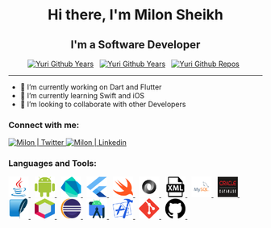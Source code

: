 
<h1 align="center"> Hi there, I'm Milon Sheikh</h1>

<h2 align="center">I'm a Software Developer</h1>

<p align="center">
<a target="_blank" href="https://github.com/milonsheikh88">
<img src="https://badges.pufler.dev/years/milonsheikh88?color=blue" alt="Yuri Github Years" width="70" /></a>&nbsp;&nbsp;
<a target="_blank" href="https://github.com/milonsheikh88">
<img src="https://komarev.com/ghpvc/?username=milonsheikh88&color=blue" alt="Yuri Github Years" width="120" /></a>&nbsp;&nbsp;
<a target="_blank" href="https://github.com/milonsheikh88">
<img src="https://badges.pufler.dev/repos/milonsheikh88?color=blue" alt="Yuri Github Repos" width="80" /></a>&nbsp;&nbsp;
</p>

---
- 🔭 I’m currently working on Dart and Flutter
- 🌱 I’m currently learning Swift and iOS
- 👯 I’m looking to collaborate with other Developers

<h3 align="left">Connect with me:</h3>
<p align="left">
  
<a href="https://twitter.com/M_Sheikh007/" target="_blank">
<img alt="Milon | Twitter" src="https://cdn.jsdelivr.net/npm/simple-icons@v3/icons/twitter.svg"
width="40" height="30"/> 
</a> 
                      
<a href="https://www.linkedin.com/in/milon-sheikh-007/" target="_blank">
<img alt="Milon | Linkedin" src="https://cdn.jsdelivr.net/npm/simple-icons@v3/icons/linkedin.svg"
width="40" height="30"/> 
</a> 

</p>

<h3 align="left">Languages and Tools:</h3>
<p align="left">
  
<a href="https://java.com/en" target="_blank"> 
<img src="https://github.com/milonsheikh88/milonsheikh88/blob/main/Profile-Readme/programming%20languages/java.svg" alt="Java" width="40" height="40"/>
</a>&nbsp;
  
<a href="https://www.android.com" target="_blank"> 
<img src="https://github.com/milonsheikh88/milonsheikh88/blob/main/Profile-Readme/programming%20languages/android.svg" alt="Android" width="40" height="40"/>
</a>&nbsp;
  
<a href="https://dart.dev" target="_blank"> 
<img src="https://github.com/milonsheikh88/milonsheikh88/blob/main/Profile-Readme/programming%20languages/dart.svg" alt="Dart" width="40" height="40"/>
</a>&nbsp;
  
<a href="https://flutter.dev" target="_blank"> 
<img src="https://github.com/milonsheikh88/milonsheikh88/blob/main/Profile-Readme/programming%20languages/flutter.svg" alt="Flutter" width="40" height="40"/>
</a>&nbsp;
  
<a href="https://swift.org" target="_blank"> 
<img src="https://github.com/milonsheikh88/milonsheikh88/blob/main/Profile-Readme/programming%20languages/swift.svg" alt="Swift" width="40" height="40"/>
</a>&nbsp;
  
<a href="https://www.json.org/json-en.html" target="_blank"> 
<img src="https://github.com/milonsheikh88/milonsheikh88/blob/main/Profile-Readme/others/json.svg" alt="Json" width="40" height="40"/>
</a>&nbsp;

<a href="https://www.xml.com" target="_blank"> 
<img src="https://github.com/milonsheikh88/milonsheikh88/blob/main/Profile-Readme/others/xml.svg" alt="XML" width="40" height="40"/>
</a>&nbsp;
  
<a href="https://www.mysql.com" target="_blank"> 
<img src="https://github.com/milonsheikh88/milonsheikh88/blob/main/Profile-Readme/databases/mysql.svg" alt="Mysql" width="40" height="40"/>
</a>&nbsp;
  
<a href="https://www.oracle.com/database" target="_blank"> 
<img src="https://github.com/milonsheikh88/milonsheikh88/blob/main/Profile-Readme/databases/oracle.svg" alt="racle" width="40" height="40"/>
</a>&nbsp;
  
 <a href="https://www.sqlite.org/index.html" target="_blank"> 
<img src="https://github.com/milonsheikh88/milonsheikh88/blob/main/Profile-Readme/databases/sqlite.svg" alt="Sqlite" width="40" height="40"/>
</a>&nbsp;
  
<a href="https://netbeans.apache.org" target="_blank"> 
<img src="https://github.com/milonsheikh88/milonsheikh88/blob/main/Profile-Readme/ides/netbeans.svg" alt="Netbeans" width="40" height="40"/>
</a>&nbsp;
  
<a href="https://www.eclipse.org" target="_blank"> 
<img src="https://github.com/milonsheikh88/milonsheikh88/blob/main/Profile-Readme/ides/eclipse.svg" alt="Eclipse" width="40" height="40"/>
</a>&nbsp;
  
<a href="https://developer.android.com/studio" target="_blank"> 
<img src="https://github.com/milonsheikh88/milonsheikh88/blob/main/Profile-Readme/ides/android-studio.svg" alt="Android Studio" width="40" height="40"/>
</a>&nbsp;
  
<a href="https://developer.apple.com/xcode" target="_blank"> 
<img src="https://github.com/milonsheikh88/milonsheikh88/blob/main/Profile-Readme/ides/xcode.svg" alt="Xcode" width="40" height="40"/>
</a>&nbsp;
  
<a href="https://git-scm.com" target="_blank"> 
<img src="https://github.com/milonsheikh88/milonsheikh88/blob/main/Profile-Readme/others/git.svg" alt="Git" width="40" height="40"/>
</a>&nbsp;
  
<a href="https://github.com" target="_blank"> 
<img src="https://github.com/milonsheikh88/milonsheikh88/blob/main/Profile-Readme/others/github.svg" alt="Github" width="40" height="40"/>
</a>&nbsp;

</p>

